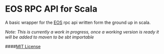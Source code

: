 # EOS RPC API for Scala

A basic wrapper for the [EOS](https://github.com/EOSIO) rpc api written form the ground up in scala.

*Note: This is currently a work in progress, once a working version is 
ready it will be added to maven to be sbt importable*

####[MIT License](https://raw.githubusercontent.com/nsjames/EOS-Scala-RPC-API/master/license)